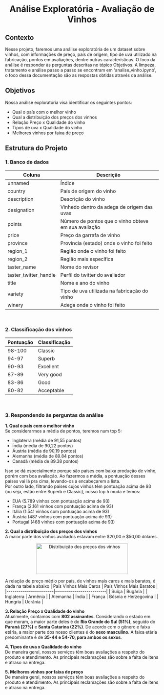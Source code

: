 <h1 align="center">Análise Exploratória - Avaliação de Vinhos</h1>

## Contexto
Nesse projeto, faremos uma análise exploratória de um dataset sobre vinhos, com informações de preço, país de origem, tipo de uva utilizado na fabricação, pontos em avaliações, dentre outras características. O foco da análise é responder às perguntas descritas no tópico Objetivos. A limpeza, tratamento e análise passo a passo se encontram em 'analise_vinho.ipynb', o foco dessa documentação são as respostas obtidas através da análise.

## Objetivos
Nossa análise exploratória visa identificar os seguintes pontos:

* Qual o país com o melhor vinho
* Qual a distribuição dos preços dos vinhos
* Relação Preço x Qualidade do vinho
* Tipos de uva x Qualidade do vinho
* Melhores vinhos por faixa de preço

## Estrutura do Projeto
### 1. Banco de dados
| Coluna | Descrição |
|--------|-----------|
| unnamed | Índice |
| country | País de origem do vinho |
| description | Descrição do vinho |
| designation | Vinhedo dentro da adega de origem das uvas |
| points | Número de pontos que o vinho obteve em sua avaliação |
| price | Preço da garrafa de vinho |
| province | Província (estado) onde o vinho foi feito |
| region_1 | Região onde o vinho foi feito |
| region_2 | Região mais específica |
| taster_name | Nome do revisor |
| taster_twitter_handle | Perfil do twitter do avaliador |
| title | Nome e ano do vinho |
| variety | Tipo de uva utilizada na fabricação do vinho |
| winery | Adega onde o vinho foi feito |

<br>

### 2. Classificação dos vinhos
| Pontuação | Classificação |
|-----------|---------------|
| 98-100 | Classic |
| 94-97  | Superb |
| 90-93  | Excellent |
| 87-89  | Very good |
| 83-86  | Good |
| 80-82  | Acceptable |

<br>

### 3. Respondendo às perguntas da análise

**1. Qual o país com o melhor vinho**  
Se considerarmos a média de pontos, teremos num top 5:
* Inglaterra (média de 91,55 pontos)
* Índia (média de 90,22 pontos)
* Áustria (média de 90,19 pontos)
* Alemanha (média de 89.84 pontos)
* Canadá (média de 89.38 pontos)

Isso se dá especialmente porque são países com baixa produção de vinho, porém com boa avaliação. Ao fazermos a média, a pontuação desses países vai lá pra cima, levando-os a encabeçarem a lista.  
Por outro lado, filtrando países cujos vinhos têm pontuação acima de 93 (ou seja, estão entre Superb e Classic), nosso top 5 muda e temos:
* EUA (5.789 vinhos com pontuação acima de 93)
* França (2.161 vinhos com pontuação acima de 93)
* Itália (1.541 vinhos com pontuação acima de 93)
* Áustria (487 vinhos com pontuação acima de 93)
* Portugal (468 vinhos com pontuação acima de 93)

**2. Qual a distribuição dos preços dos vinhos**  
A maior parte dos vinhos avaliados estavam entre $20,00 e $50,00 dólares. 
<div align="center">
  <img src="https://github.com/user-attachments/assets/e37cc734-ea2b-4e83-860c-70407ff38049" width="300px" height="100" alt="Distribuição dos preços dos vinhos" />
</div>

A relação de preço médio por país, de vinhos mais caros e mais baratos, é dada na tabela abaixo
| País Vinhos Mais Caros | País Vinhos Mais Baratos |
|------------------------|--------------------------|
| Suíça      | Bugária              |
| Inglaterra | Armênia              |
| Alemanha   | Índia                |
| França     | Bósnia e Herzegovina |
| Hungria    | Ucrânia              |

**3. Relação Preço x Qualidade do vinho**  
Atualmente, contamos com **802 assinantes**. Considerando o estado em que moram, a maior parte deles é do **Rio Grande do Sul (51%)**, seguido do **Paraná (27%)** e **Santa Catarina (22%)**. De acordo com o gênero e faixa etária, a maior parte dos nosso clientes é do **sexo masculino**. A faixa etária predominante é de **35-44 e 54-70, para ambos os sexos**.

**4. Tipos de uva x Qualidade do vinho**  
De maneira geral, nossos serviços têm boas avaliações a respeito do produto e atendimento. As principais reclamações são sobre a falta de itens e atraso na entrega.

**5. Melhores vinhos por faixa de preço**  
De maneira geral, nossos serviços têm boas avaliações a respeito do produto e atendimento. As principais reclamações são sobre a falta de itens e atraso na entrega.

